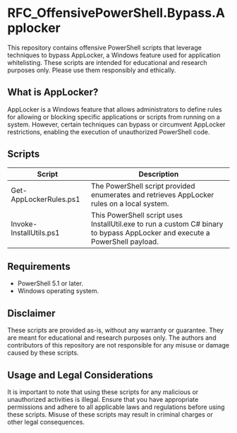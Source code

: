 # RFC_OffensivePowerShell.Bypass.Applocker

This repository contains offensive PowerShell scripts that leverage techniques to bypass AppLocker, a Windows feature used for application whitelisting. These scripts are intended for educational and research purposes only. Please use them responsibly and ethically.

## What is AppLocker?
AppLocker is a Windows feature that allows administrators to define rules for allowing or blocking specific applications or scripts from running on a system. However, certain techniques can bypass or circumvent AppLocker restrictions, enabling the execution of unauthorized PowerShell code.

## Scripts

| Script | Description |
| -- | -- |
| Get-AppLockerRules.ps1 | The PowerShell script provided enumerates and retrieves AppLocker rules on a local system. |
| Invoke-InstallUtils.ps1 | This PowerShell script uses InstallUtil.exe to run a custom C# binary to bypass AppLocker and execute a PowerShell payload. |

## Requirements
* PowerShell 5.1 or later.
* Windows operating system.

## Disclaimer
These scripts are provided as-is, without any warranty or guarantee. They are meant for educational and research purposes only. The authors and contributors of this repository are not responsible for any misuse or damage caused by these scripts.

## Usage and Legal Considerations
It is important to note that using these scripts for any malicious or unauthorized activities is illegal. Ensure that you have appropriate permissions and adhere to all applicable laws and regulations before using these scripts. Misuse of these scripts may result in criminal charges or other legal consequences.